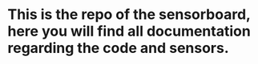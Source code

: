 # This is the repo of the sensorboard, here you will find all documentation regarding the code and sensors.